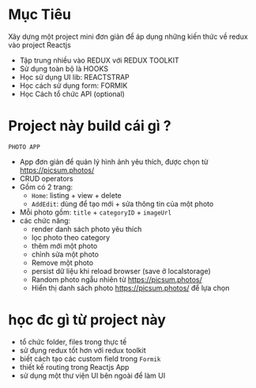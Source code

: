 # Mục Tiêu

Xây dựng một project mini đơn giản để áp dụng những kiến thức về redux vào project Reactjs

- Tập trung nhiều vào REDUX với REDUX TOOLKIT
- Sử dụng toàn bộ là HOOKS
- Học sử dụng UI lib: REACTSTRAP
- Học cách sử dụng form: FORMIK
- Học Cách tổ chức API (optional)

# Project này build cái gì ?

`PHOTO APP`

- App đơn giản để quản lý hình ảnh yêu thích, được chọn từ https://picsum.photos/
- CRUD operators
- Gồm có 2 trang:
    - `Home`: listing + view + delete
    - `AddEdit`: dùng để tạo mới + sửa thông tin của một photo
- Mỗi photo gồm: `title` + `categoryID` + `imageUrl`
- các chức năng: 
    + render danh sách photo yêu thích
    + lọc photo theo category
    + thêm mới một photo
    + chỉnh sửa một photo
    + Remove một photo
    + persist dữ liệu khi reload browser (save ở localstorage)
    + Random photo ngẫu nhiên từ https://picsum.photos/ 
    + Hiển thị danh sách photo https://picsum.photos/ để lựa chọn

# học đc gì từ project này

- tổ chức folder, files trong thực tế
- sử đụng redux tốt hơn với redux toolkit
- biết cách tạo các custom field trong `Formik`
- thiết kế routing trong Reactjs App
- sử dụng một thư viện UI bên ngoài để làm UI